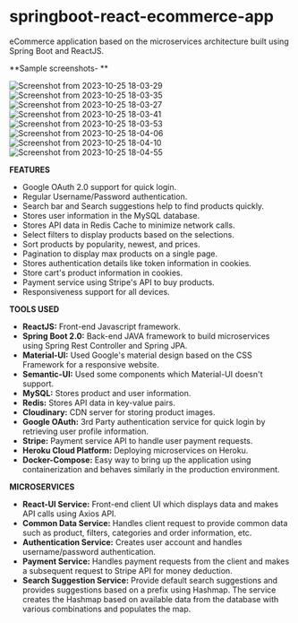 # springboot-react-ecommerce-app
eCommerce application based on the microservices architecture built using Spring Boot and ReactJS.

**Sample screenshots- **

![Screenshot from 2023-10-25 18-03-29](https://github.com/vky546/springboot-react-ecommerce-app/assets/46480713/d39d3d3a-0d9f-42a2-9bc1-6c3f9d57b217)
![Screenshot from 2023-10-25 18-03-35](https://github.com/vky546/springboot-react-ecommerce-app/assets/46480713/2a9cc862-c768-44ae-bf9c-f59fe274967c)
![Screenshot from 2023-10-25 18-03-27](https://github.com/vky546/springboot-react-ecommerce-app/assets/46480713/e7074873-4a0a-40fd-ad7a-521ef6613c3e)
![Screenshot from 2023-10-25 18-03-41](https://github.com/vky546/springboot-react-ecommerce-app/assets/46480713/0bfe1579-78e7-47c0-b335-154e8956d9a1)
![Screenshot from 2023-10-25 18-03-53](https://github.com/vky546/springboot-react-ecommerce-app/assets/46480713/0fb2579b-cc43-40a3-8efc-17dd5af4eeff)
![Screenshot from 2023-10-25 18-04-06](https://github.com/vky546/springboot-react-ecommerce-app/assets/46480713/7f19cec6-8726-48e1-b4d1-1e3f8b59c5f2)
![Screenshot from 2023-10-25 18-04-10](https://github.com/vky546/springboot-react-ecommerce-app/assets/46480713/eb27d27f-80dd-4882-8d24-94578301821b)
![Screenshot from 2023-10-25 18-04-55](https://github.com/vky546/springboot-react-ecommerce-app/assets/46480713/f40fb09b-b8ac-4a0c-b612-2fe6434ebb02)

**FEATURES**

- Google OAuth 2.0 support for quick login.
- Regular Username/Password authentication.
- Search bar and Search suggestions help to find products quickly.
- Stores user information in the MySQL database.
- Stores API data in Redis Cache to minimize network calls.
- Select filters to display products based on the selections.
- Sort products by popularity, newest, and prices.
- Pagination to display max products on a single page.
- Stores authentication details like token information in cookies.
- Store cart's product information in cookies.
- Payment service using Stripe's API to buy products.
- Responsiveness support for all devices.

**TOOLS USED**

- **ReactJS:** Front-end Javascript framework.
- **Spring Boot 2.0:** Back-end JAVA framework to build microservices using Spring
 Rest Controller and Spring JPA.
- **Material-UI:** Used Google's material design based on the CSS Framework for a responsive website.
- **Semantic-UI:** Used some components which Material-UI doesn't support.
- **MySQL:** Stores product and user information.
- **Redis:** Stores API data in key-value pairs.
- **Cloudinary:** CDN server for storing product images. 
- **Google OAuth:** 3rd Party authentication service for quick login by retrieving user profile information. 
- **Stripe:** Payment service API to handle user payment requests.
- **Heroku Cloud Platform:** Deploying microservices on Heroku.
- **Docker-Compose:** Easy way to bring up the application using containerization and behaves similarly in the production environment.
 
**MICROSERVICES**

- **React-UI Service:** Front-end client UI which displays data and makes API calls using Axios API.
- **Common Data Service:** Handles client request to provide common data such as product, filters, categories and order information, etc. 
- **Authentication Service:** Creates user account and handles username/password authentication.
- **Payment Service:** Handles payment requests from the client and makes a subsequent request to Stripe API
 for money deduction. 
- **Search Suggestion Service:** Provide default search suggestions and provides suggestions based on a prefix using Hashmap. The service creates the Hashmap based on available data from the database with various combinations and populates the map.
